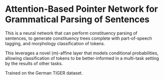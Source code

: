 # Attention-Based Pointer Network for Grammatical Parsing of Sentences
This is a neural network that can perform constituency parsing of sentences, to generate constituency trees complete with part-of-speech tagging, and morphology classification of tokens.

This leverages a novel \(m\)-affine layer that models conditional probabilities, allowing classification of tokens to be better-informed in a multi-task setting by the results of other tasks.

Trained on the German TIGER dataset.


